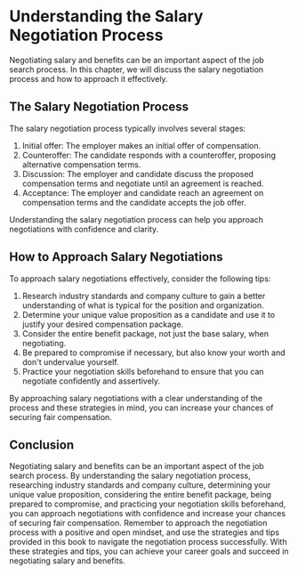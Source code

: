 Understanding the Salary Negotiation Process
=========================================================================================

Negotiating salary and benefits can be an important aspect of the job search process. In this chapter, we will discuss the salary negotiation process and how to approach it effectively.

The Salary Negotiation Process
------------------------------

The salary negotiation process typically involves several stages:

1. Initial offer: The employer makes an initial offer of compensation.
2. Counteroffer: The candidate responds with a counteroffer, proposing alternative compensation terms.
3. Discussion: The employer and candidate discuss the proposed compensation terms and negotiate until an agreement is reached.
4. Acceptance: The employer and candidate reach an agreement on compensation terms and the candidate accepts the job offer.

Understanding the salary negotiation process can help you approach negotiations with confidence and clarity.

How to Approach Salary Negotiations
-----------------------------------

To approach salary negotiations effectively, consider the following tips:

1. Research industry standards and company culture to gain a better understanding of what is typical for the position and organization.
2. Determine your unique value proposition as a candidate and use it to justify your desired compensation package.
3. Consider the entire benefit package, not just the base salary, when negotiating.
4. Be prepared to compromise if necessary, but also know your worth and don't undervalue yourself.
5. Practice your negotiation skills beforehand to ensure that you can negotiate confidently and assertively.

By approaching salary negotiations with a clear understanding of the process and these strategies in mind, you can increase your chances of securing fair compensation.

Conclusion
----------

Negotiating salary and benefits can be an important aspect of the job search process. By understanding the salary negotiation process, researching industry standards and company culture, determining your unique value proposition, considering the entire benefit package, being prepared to compromise, and practicing your negotiation skills beforehand, you can approach negotiations with confidence and increase your chances of securing fair compensation. Remember to approach the negotiation process with a positive and open mindset, and use the strategies and tips provided in this book to navigate the negotiation process successfully. With these strategies and tips, you can achieve your career goals and succeed in negotiating salary and benefits.
